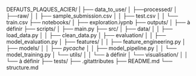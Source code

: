 DEFAUTS_PLAQUES_ACIER/
|
├── data_to_use/
│   ├──processed/
│   ├──raw/
│   │   ├── sample_submission.csv
│   │   ├── test.csv
│   │   └── train.csv
├── notebooks/
│   ├── exploration.iypnb
├── outputs/
│   ├── à définir
├── scripts/
│   ├── main.py
├── src/
│   ├── data/
│   │   ├── load_data.py
│   │   ├── clean_data.py
│   ├── evaluation/
│   │   ├── model_evaluation.py
│   ├── features/
│   │   ├── feature_engineering.py
│   ├── models/
│   │   ├── _pycache_
│   │   ├── model_pipeline.py
│   │   └── model_training.py
│   └── utils/
│   │   └── à définir
│   └── visualisation/
│   │   └── à définir
├── tests/
├── .gitattributes
├── README.md
└── structure.md
